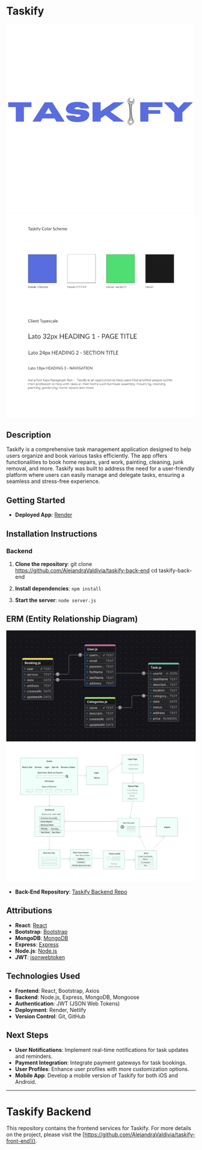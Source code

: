 # Taskify

![Taskify Logo](./img/taskify-logo.png)
![Taskify Banner](./img/taskify-style-tile.jpg)

## Description

Taskify is a comprehensive task management application designed to help users organize and book various tasks efficiently. The app offers functionalities to book home repairs, yard work, painting, cleaning, junk removal, and more. Taskify was built to address the need for a user-friendly platform where users can easily manage and delegate tasks, ensuring a seamless and stress-free experience.

## Getting Started

- **Deployed App**: [Render]()

## Installation Instructions

### Backend

1. **Clone the repository**:
   git clone https://github.com/AlejandraValdivia/taskify-back-end
   cd taskify-back-end

2. **Install dependencies**:
   `npm install`

3. **Start the server**:
   `node server.js`

## ERM (Entity Relationship Diagram)

![Taskify ERD](./img/taskify-app.jpg)
![Taskify Wireframe](./img/taskify-wireframe-v1.png)

- **Back-End Repository**: [Taskify Backend Repo](https://github.com/AlejandraValdivia/taskify-back-end)

## Attributions

- **React**: [React](https://reactjs.org/)
- **Bootstrap**: [Bootstrap](https://getbootstrap.com/)
- **MongoDB**: [MongoDB](https://www.mongodb.com/)
- **Express**: [Express](https://expressjs.com/)
- **Node.js**: [Node.js](https://nodejs.org/)
- **JWT**: [jsonwebtoken](https://github.com/auth0/node-jsonwebtoken)

## Technologies Used

- **Frontend**: React, Bootstrap, Axios
- **Backend**: Node.js, Express, MongoDB, Mongoose
- **Authentication**: JWT (JSON Web Tokens)
- **Deployment**: Render, Netlify
- **Version Control**: Git, GitHub

## Next Steps

- **User Notifications**: Implement real-time notifications for task updates and reminders.
- **Payment Integration**: Integrate payment gateways for task bookings.
- **User Profiles**: Enhance user profiles with more customization options.
- **Mobile App**: Develop a mobile version of Taskify for both iOS and Android.

---

# Taskify Backend

This repository contains the frontend services for Taskify. For more details on the project, please visit the [https://github.com/AlejandraValdivia/taskify-front-end]().
